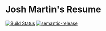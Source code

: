 # Josh Martin's Resume

[![Build Status](https://travis-ci.org/cjoshmartin-com/resume.svg?branch=master)](https://travis-ci.org/cjoshmartin-com/resume)
[![semantic-release](https://img.shields.io/badge/%20%20%F0%9F%93%A6%F0%9F%9A%80-semantic--release-e10079.svg)](https://github.com/semantic-release/semantic-release)